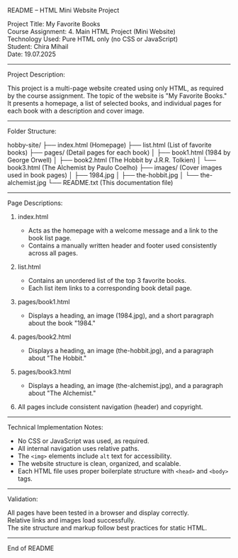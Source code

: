 README – HTML Mini Website Project

Project Title: My Favorite Books  
Course Assignment: 4. Main HTML Project (Mini Website)  
Technology Used: Pure HTML only (no CSS or JavaScript)  
Student: Chira Mihail  
Date: 19.07.2025

---

Project Description:

This project is a multi-page website created using only HTML, as required by the course assignment. The topic of the website is "My Favorite Books." It presents a homepage, a list of selected books, and individual pages for each book with a description and cover image.

---

Folder Structure:

hobby-site/
├── index.html              (Homepage)
├── list.html               (List of favorite books)
├── pages/                  (Detail pages for each book)
│   ├── book1.html          (1984 by George Orwell)
│   ├── book2.html          (The Hobbit by J.R.R. Tolkien)
│   └── book3.html          (The Alchemist by Paulo Coelho)
├── images/                 (Cover images used in book pages)
│   ├── 1984.jpg
│   ├── the-hobbit.jpg
│   └── the-alchemist.jpg
└── README.txt              (This documentation file)

---

Page Descriptions:

1. index.html  
   - Acts as the homepage with a welcome message and a link to the book list page.  
   - Contains a manually written header and footer used consistently across all pages.

2. list.html  
   - Contains an unordered list of the top 3 favorite books.  
   - Each list item links to a corresponding book detail page.

3. pages/book1.html  
   - Displays a heading, an image (1984.jpg), and a short paragraph about the book "1984."

4. pages/book2.html  
   - Displays a heading, an image (the-hobbit.jpg), and a paragraph about "The Hobbit."

5. pages/book3.html  
   - Displays a heading, an image (the-alchemist.jpg), and a paragraph about "The Alchemist."

6. All pages include consistent navigation (header) and copyright.

---

Technical Implementation Notes:

- No CSS or JavaScript was used, as required.
- All internal navigation uses relative paths.
- The `<img>` elements include `alt` text for accessibility.
- The website structure is clean, organized, and scalable.
- Each HTML file uses proper boilerplate structure with `<head>` and `<body>` tags.

---

Validation:

All pages have been tested in a browser and display correctly.  
Relative links and images load successfully.  
The site structure and markup follow best practices for static HTML.

---

End of README
